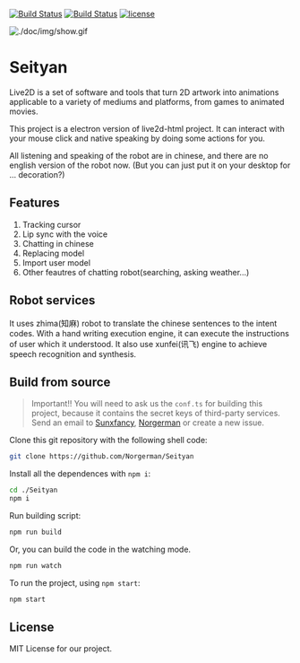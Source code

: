 [![Build Status](https://travis-ci.org/okawali/Seityan.svg?branch=master)](https://travis-ci.org/okawali/Seityan)
[![Build Status](https://ci.appveyor.com/api/projects/status/github/okawali/Seityan?svg=true)](https://ci.appveyor.com/project/okawali/Seityan)
[![license](https://img.shields.io/github/license/mashape/apistatus.svg)](./LICENSE)

![./doc/img/show.gif](./doc/img/show.gif)


# Seityan

Live2D is a set of software and tools that turn 2D artwork into animations applicable to a variety of mediums and platforms, from games to animated movies.

This project is a electron version of live2d-html project. It can interact with your mouse click and native speaking by doing some actions for you.

All listening and speaking of the robot are in chinese, and there are no english version of the robot now. (But you can just put it on your desktop for ... decoration?)

## Features

1. Tracking cursor
2. Lip sync with the voice
3. Chatting in chinese
4. Replacing model
5. Import user model
6. Other feautres of chatting robot(searching, asking weather...)

## Robot services

It uses zhima(知麻) robot to translate the chinese sentences to the intent codes. With a hand writing execution engine, it can execute the instructions of user which it understood. It also use xunfei(讯飞) engine to achieve speech recognition and synthesis. 


## Build from source

> Important!! You will need to ask us the `conf.ts` for building this project, 
> because it contains the secret keys of third-party services. Send an email to 
> [Sunxfancy](mailto:sunxfancy@gmail.com), [Norgerman](mailto:xyn0410@gmail.com) or create a new issue.

Clone this git repository with the following shell code:

```sh
git clone https://github.com/Norgerman/Seityan
```

Install all the dependences with `npm i`:

```sh
cd ./Seityan
npm i
```

Run building script:

```sh
npm run build
```

Or, you can build the code in the watching mode.

```sh
npm run watch
```

To run the project, using `npm start`:

```sh
npm start
```

## License

MIT License for our project.
